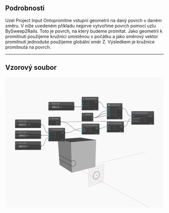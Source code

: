 ## Podrobnosti
Uzel Project Input Ontopromítne vstupní geometrii na daný povrch v daném směru. V níže uvedeném příkladu nejprve vytvoříme povrch pomocí uzlu BySweep2Rails. Toto je povrch, na který budeme promítat. Jako geometrii k promítnutí použijeme kružnici umístěnou v počátku a jako směrový vektor promítnutí jednoduše použijeme globální směr Z. Výsledkem je kružnice promítnutá na povrch.
___
## Vzorový soubor

![ProjectInputOnto](./Autodesk.DesignScript.Geometry.Solid.ProjectInputOnto_img.jpg)


